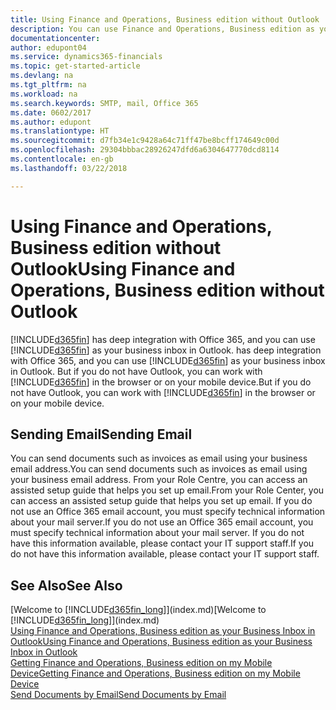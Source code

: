 ```yaml
---
title: Using Finance and Operations, Business edition without Outlook | Microsoft Docs
description: You can use Finance and Operations, Business edition as your business inbox in Outlook because it is integrated with Office 365, however, you can also work without Outlook in a browser or on your mobile device.
documentationcenter: 
author: edupont04
ms.service: dynamics365-financials
ms.topic: get-started-article
ms.devlang: na
ms.tgt_pltfrm: na
ms.workload: na
ms.search.keywords: SMTP, mail, Office 365
ms.date: 0602/2017
ms.author: edupont
ms.translationtype: HT
ms.sourcegitcommit: d7fb34e1c9428a64c71ff47be8bcff174649c00d
ms.openlocfilehash: 29304bbbac28926247dfd6a6304647770dcd8114
ms.contentlocale: en-gb
ms.lasthandoff: 03/22/2018

---
```

# <a name="using-finance-and-operations-business-edition-without-outlook"></a><span data-ttu-id="6c064-103">Using Finance and Operations, Business edition without Outlook</span><span class="sxs-lookup"><span data-stu-id="6c064-103">Using Finance and Operations, Business edition without Outlook</span></span>
[!INCLUDE[d365fin](includes/d365fin_md.md)]<span data-ttu-id="6c064-104"> has deep integration with Office 365, and you can use [!INCLUDE[d365fin](includes/d365fin_md.md)] as your business inbox in Outlook.</span><span class="sxs-lookup"><span data-stu-id="6c064-104"> has deep integration with Office 365, and you can use [!INCLUDE[d365fin](includes/d365fin_md.md)] as your business inbox in Outlook.</span></span> <span data-ttu-id="6c064-105">But if you do not have Outlook, you can work with [!INCLUDE[d365fin](includes/d365fin_md.md)] in the browser or on your mobile device.</span><span class="sxs-lookup"><span data-stu-id="6c064-105">But if you do not have Outlook, you can work with [!INCLUDE[d365fin](includes/d365fin_md.md)] in the browser or on your mobile device.</span></span>  

## <a name="sending-email"></a><span data-ttu-id="6c064-106">Sending Email</span><span class="sxs-lookup"><span data-stu-id="6c064-106">Sending Email</span></span>
<span data-ttu-id="6c064-107">You can send documents such as invoices as email using your business email address.</span><span class="sxs-lookup"><span data-stu-id="6c064-107">You can send documents such as invoices as email using your business email address.</span></span> <span data-ttu-id="6c064-108">From your Role Centre, you can access an assisted setup guide that helps you set up email.</span><span class="sxs-lookup"><span data-stu-id="6c064-108">From your Role Center, you can access an assisted setup guide that helps you set up email.</span></span> <span data-ttu-id="6c064-109">If you do not use an Office 365 email account, you must specify technical information about your mail server.</span><span class="sxs-lookup"><span data-stu-id="6c064-109">If you do not use an Office 365 email account, you must specify technical information about your mail server.</span></span> <span data-ttu-id="6c064-110">If you do not have this information available, please contact your IT support staff.</span><span class="sxs-lookup"><span data-stu-id="6c064-110">If you do not have this information available, please contact your IT support staff.</span></span>  


## <a name="see-also"></a><span data-ttu-id="6c064-111">See Also</span><span class="sxs-lookup"><span data-stu-id="6c064-111">See Also</span></span>
<span data-ttu-id="6c064-112">[Welcome to [!INCLUDE[d365fin_long](includes/d365fin_long_md.md)]](index.md)</span><span class="sxs-lookup"><span data-stu-id="6c064-112">[Welcome to [!INCLUDE[d365fin_long](includes/d365fin_long_md.md)]](index.md)</span></span>  
[<span data-ttu-id="6c064-113">Using Finance and Operations, Business edition as your Business Inbox in Outlook</span><span class="sxs-lookup"><span data-stu-id="6c064-113">Using Finance and Operations, Business edition as your Business Inbox in Outlook</span></span>](madeira-outlook.md)  
[<span data-ttu-id="6c064-114">Getting Finance and Operations, Business edition on my Mobile Device</span><span class="sxs-lookup"><span data-stu-id="6c064-114">Getting Finance and Operations, Business edition on my Mobile Device</span></span>](install-mobile-app.md)  
[<span data-ttu-id="6c064-115">Send Documents by Email</span><span class="sxs-lookup"><span data-stu-id="6c064-115">Send Documents by Email</span></span>](ui-how-send-documents-email.md)


